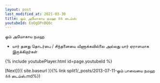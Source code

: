 ```yaml
---
layout: post
last_modified_at: 2021-03-30
title: ஓம் அமோகாய நமஹ ௧௧ டைம்ஸ்
youtubeId: EoOgDPnBQ6c
---
```

 
 
 ஓம் அமோகாய நமஹ  
 
 -  யார் தனது தொடர்பை / சிந்தனையை வீணாக்கவில்லை அல்லது யார் ஏராளமாக இருக்கிறார்கள் 
 
  
 
  
 
 
 
 
 
 


{% include youtubePlayer.html id=page.youtubeId %}
 
[Next]({{ site.baseurl }}{% link  split1/_posts/2013-07-11-ஓம் பாவையை நமஹ ௧௧ டைம்ஸ்.md%})
 
